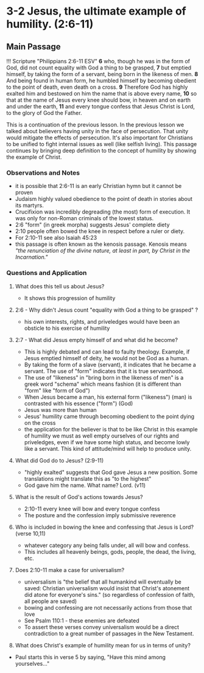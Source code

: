 # 3-2 Jesus, the ultimate example of humility. (2:6-11)

## Main Passage

!!! Scripture "Philippians 2:6-11 ESV"
    **6** who, though he was in the form of God, did not count equality with God a thing to be grasped, **7** but emptied himself, by taking the form of a servant, being born in the likeness of men. **8** And being found in human form, he humbled himself by becoming obedient to the point of death, even death on a cross. **9** Therefore God has highly exalted him and bestowed on him the name that is above every name, **10** so that at the name of Jesus every knee should bow, in heaven and on earth and under the earth, **11** and every tongue confess that Jesus Christ is Lord, to the glory of God the Father.  


This is a continuation of the previous lesson. In the previous lesson we talked about believers having unity in the face of persecution. That unity would mitigate the effects of persecution. It's also important for Christians to be unified to fight internal issues as well (like selfish living). This passage continues by bringing deep definition to the concept of humility by showing the example of Christ.

### Observations and Notes
- it is possible that 2:6-11 is an early Christian hymn but it cannot be proven
- Judaism highly valued obedience to the point of death in stories about its martyrs. 
- Crucifixion was incredibly degreading (the most) form of execution. It was only for non-Roman criminals of the lowest status. 
- 2:6 "form" (in greek morpha) suggests Jesus' complete diety
- 2:10 people often bowed the knee in respect before a ruler or diety. 
- For 2:10-11 see also Isaiah 45:23
- this passage is often known as the kenosis passage. Kenosis means *"the renunciation of the divine nature, at least in part, by Christ in the Incarnation."*

### Questions and Application

1. What does this tell us about Jesus? 
    - It shows this progression of humility

2. 2:6 - Why didn't Jesus count "equality with God a thing to be grasped" ?
    - his own interests, rights, and priveledges would have been an obsticle to his exercise of humility
  
3. 2:7 - What did Jesus empty himself of and what did he become?
    - This is highly debated and can lead to faulty theology. Example, if Jesus emptied himself of deity, he would not be God as a human.
    - By taking the form of a slave (servant), it indicates that he became a servant. The use of "form" indicates that it is true servanthood.
    - The use of "likeness" in "bring born in the likeness of men" is a greek word "schema" which means fashion (it is different than "form" like "form of God")
    - When Jesus became a man, his external form ("likeness") (man) is contrasted with his essence ("form") (God)
    - Jesus was more than human
    - Jesus' humility came through becoming obedient to the point dying on the cross
    - the application for the believer is that to be like Christ in this example of humility we must as well empty ourselves of our rights and priveledges, even if we have some high status, and become lowly like a servant. This kind of attitude/mind will help to produce unity.


4. What did God do to Jesus? (2:9-11)
    - "highly exalted" suggests that God gave Jesus a new position. Some translations might translate this as "to the highest"
    - God gave him the name. What name? Lord. (v11)

5. What is the result of God's actions towards Jesus?
    - 2:10-11 every knee will bow and every tongue confess
    - The posture and the confession imply submissive reverence



6. Who is included in bowing the knee and confessing that Jesus is Lord? (verse 10,11)
   - whatever category any being falls under, all will bow and confess.
   - This includes all heavenly beings, gods, people, the dead, the living, etc.


7. Does 2:10-11 make a case for universalism?
    - universalism is "the belief that all humankind will eventually be saved: Christian universalism would insist that Christ's atonement did atone for everyone's sins." (so regardless of confession of faith, all people are saved)
    - bowing and confessing are not necessarily actions from those that love
    - See Psalm 110:1 - these enemies are defeated
    - To assert these verses convey universalism would be a direct contradiction to a great number of passages in the New Testament.

8. What does Christ's example of humility mean for us in terms of unity?
 -  Paul starts this in verse 5 by saying, "Have this mind among yourselves..."
